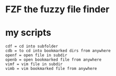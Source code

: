 # FZF the fuzzy file finder

# my scripts
    cdf = cd into subfolder
    cdb = to cd into bookmarked dirs from anywhere
    openf = open file in subdir
    openb = open bookmarked file from anywhere
    vimf = vim file in subdir
    vimb = vim bookmarked file from anywhere
